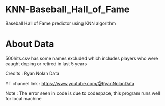 # KNN-Baseball_Hall_of_Fame
Baseball Hall of Fame predictor using KNN algorithm

# About Data

500hits.csv has some names excluded which includes players who were caught doping or retired in last 5 years

Credits : Ryan Nolan Data  

YT channel link : https://www.youtube.com/@RyanNolanData  


Note : The error seen in code is due to codespace, this program runs well for local machine
